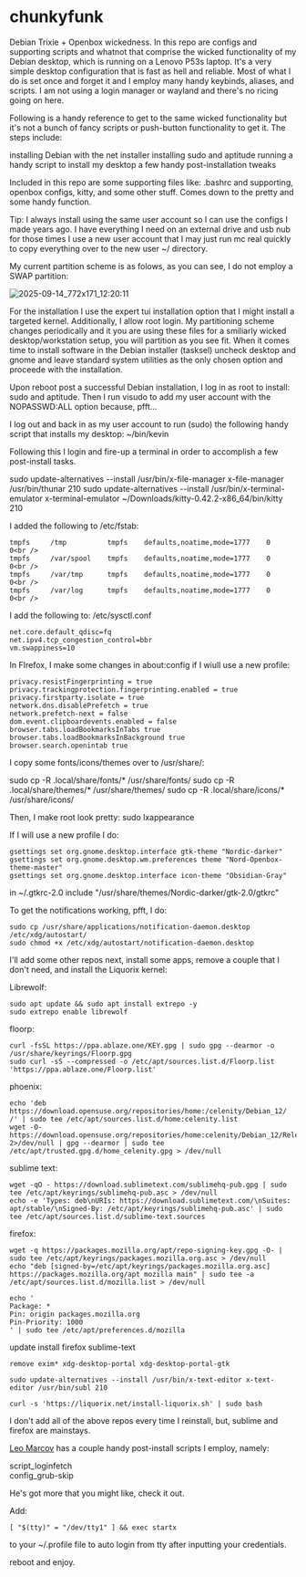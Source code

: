 # chunkyfunk

Debian Trixie + Openbox wickedness. In this repo are configs and supporting scripts and whatnot that comprise the wicked functionality of my Debian desktop, which is running on a Lenovo P53s laptop. It's a very simple desktop configuration that is fast as hell and reliable. Most of what I do is set once and forget it and I employ many handy keybinds, aliases, and scripts. I am not using a login manager or wayland and there's no ricing going on here.

Following is a handy reference to get to the same wicked functionality but it's not a bunch of fancy scripts or push-button functionality to get it. The steps include:

installing Debian with the net installer
installing sudo and aptitude
running a handy script to install my desktop
a few handy post-installation tweaks

Included in this repo are some supporting files like: .bashrc and supporting, openbox configs, kitty, and some other stuff. Comes down to the pretty and some handy function.

Tip: I always install using the same user account so I can use the configs I made years ago. I have everything I need on an external drive and usb nub for those times I use a new user account that I may just run mc real quickly to copy everything over to the new user ~/ directory.

My current partition scheme is as folows, as you can see, I do not employ a SWAP partition:

![2025-09-14_772x171_12:20:11](https://github.com/user-attachments/assets/481b85e8-b548-48bd-9fab-e60d9f4a087c)

For the installation I use the expert tui installation option that I might install a targeted kernel.
Additionally, I allow root login. My partitioning scheme changes periodically and it you are using these files for a smiliarly wicked desktop/workstation
setup, you will partition as you see fit. When it comes time to install software in the Debian installer (tasksel) uncheck desktop and gnome and
leave standard system utilities as the only chosen option and proceede with the installation.

Upon reboot post a successful Debian installation, I log in as root to install: sudo and aptitude. Then I run visudo to add my 
user account with the NOPASSWD:ALL option because, pfft...

I log out and back in as my user account to run (sudo) the following handy script that installs my desktop: ~/bin/kevin

Following this I login and fire-up a terminal in order to accomplish a few post-install tasks.

sudo update-alternatives --install /usr/bin/x-file-manager x-file-manager /usr/bin/thunar 210
sudo update-alternatives --install /usr/bin/x-terminal-emulator x-terminal-emulator ~/Downloads/kitty-0.42.2-x86_64/bin/kitty 210

I added the following to /etc/fstab:

	tmpfs     /tmp          tmpfs    defaults,noatime,mode=1777    0    0<br />
	tmpfs     /var/spool    tmpfs    defaults,noatime,mode=1777    0    0<br />
	tmpfs     /var/tmp      tmpfs    defaults,noatime,mode=1777    0    0<br />
	tmpfs     /var/log      tmpfs    defaults,noatime,mode=1777    0    0<br />

I add the following to:  /etc/sysctl.conf

	net.core.default_qdisc=fq
	net.ipv4.tcp_congestion_control=bbr
	vm.swappiness=10

In FIrefox, I make some changes in about:config if I wiull use a new profile:

	privacy.resistFingerprinting = true
	privacy.trackingprotection.fingerprinting.enabled = true
	privacy.firstparty.isolate = true
	network.dns.disablePrefetch = true
	network.prefetch-next = false
	dom.event.clipboardevents.enabled = false
	browser.tabs.loadBookmarksInTabs true
	browser.tabs.loadBookmarksInBackground true
	browser.search.openintab true

I copy some fonts/icons/themes over to /usr/share/:

sudo cp -R .local/share/fonts/* /usr/share/fonts/
sudo cp -R .local/share/themes/* /usr/share/themes/
sudo cp -R .local/share/icons/* /usr/share/icons/

Then, I make root look pretty:
sudo lxappearance

If I will use a new profile I do:

    gsettings set org.gnome.desktop.interface gtk-theme "Nordic-darker"
    gsettings set org.gnome.desktop.wm.preferences theme "Nord-Openbox-theme-master"
    gsettings set org.gnome.desktop.interface icon-theme "Obsidian-Gray"

in ~/.gtkrc-2.0
    include "/usr/share/themes/Nordic-darker/gtk-2.0/gtkrc"

To get the notifications working, pfft, I do:

	sudo cp /usr/share/applications/notification-daemon.desktop /etc/xdg/autostart/
	sudo chmod +x /etc/xdg/autostart/notification-daemon.desktop

I'll add some other repos next, install some apps, remove a couple that I don't need, and install the Liquorix kernel:

Librewolf:

	sudo apt update && sudo apt install extrepo -y
	sudo extrepo enable librewolf

floorp:

	curl -fsSL https://ppa.ablaze.one/KEY.gpg | sudo gpg --dearmor -o /usr/share/keyrings/Floorp.gpg
	sudo curl -sS --compressed -o /etc/apt/sources.list.d/Floorp.list 'https://ppa.ablaze.one/Floorp.list'

phoenix:

	echo 'deb https://download.opensuse.org/repositories/home:/celenity/Debian_12/ /' | sudo tee /etc/apt/sources.list.d/home:celenity.list
	wget -O- https://download.opensuse.org/repositories/home:celenity/Debian_12/Release.key 2>/dev/null | gpg --dearmor | sudo tee /etc/apt/trusted.gpg.d/home_celenity.gpg > /dev/null

sublime text:

	wget -qO - https://download.sublimetext.com/sublimehq-pub.gpg | sudo tee /etc/apt/keyrings/sublimehq-pub.asc > /dev/null
	echo -e 'Types: deb\nURIs: https://download.sublimetext.com/\nSuites: apt/stable/\nSigned-By: /etc/apt/keyrings/sublimehq-pub.asc' | sudo tee /etc/apt/sources.list.d/sublime-text.sources

firefox:

	wget -q https://packages.mozilla.org/apt/repo-signing-key.gpg -O- | sudo tee /etc/apt/keyrings/packages.mozilla.org.asc > /dev/null
	echo "deb [signed-by=/etc/apt/keyrings/packages.mozilla.org.asc] https://packages.mozilla.org/apt mozilla main" | sudo tee -a /etc/apt/sources.list.d/mozilla.list > /dev/null

    echo '
    Package: *
    Pin: origin packages.mozilla.org
    Pin-Priority: 1000
    ' | sudo tee /etc/apt/preferences.d/mozilla

update
install firefox sublime-text

	remove exim* xdg-desktop-portal xdg-desktop-portal-gtk

	sudo update-alternatives --install /usr/bin/x-text-editor x-text-editor /usr/bin/subl 210
	
	curl -s 'https://liquorix.net/install-liquorix.sh' | sudo bash

 I don't add all of the above repos every time I reinstall, but, sublime and firefox are mainstays.

<a target="_blank" href="https://github.com/leomarcov/debian-openbox/blob/master/README.md">Leo Marcov</a> has a couple handy post-install scripts
I employ, namely:

script_loginfetch<br />
config_grub-skip<br />

He's got more that you might like, check it out.

Add:

	[ "$(tty)" = "/dev/tty1" ] && exec startx
 
to your  ~/.profile file to auto login from tty after inputting your credentials.




reboot and enjoy.

